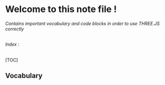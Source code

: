 # Welcome to this note file !

###### Contains important vocabulary and code blocks in order to use THREE.JS correctly



###### Index :

[TOC]



## Vocabulary



